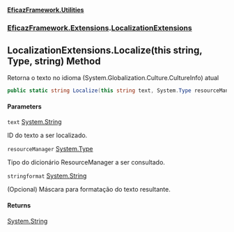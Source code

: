 #### [EficazFramework.Utilities](EficazFrameworkUtilities.md 'EficazFramework Utilities')
### [EficazFramework.Extensions](EficazFrameworkUtilities.md#EficazFramework.Extensions 'EficazFramework.Extensions').[LocalizationExtensions](EficazFramework.Extensions/LocalizationExtensions.md 'EficazFramework.Extensions.LocalizationExtensions')

## LocalizationExtensions.Localize(this string, Type, string) Method

Retorna o texto no idioma (System.Globalization.Culture.CultureInfo) atual

```csharp
public static string Localize(this string text, System.Type resourceManager, string stringformat);
```
#### Parameters

<a name='EficazFramework.Extensions.LocalizationExtensions.Localize(thisstring,System.Type,string).text'></a>

`text` [System.String](https://docs.microsoft.com/en-us/dotnet/api/System.String 'System.String')

ID do texto a ser localizado.

<a name='EficazFramework.Extensions.LocalizationExtensions.Localize(thisstring,System.Type,string).resourceManager'></a>

`resourceManager` [System.Type](https://docs.microsoft.com/en-us/dotnet/api/System.Type 'System.Type')

Tipo do dicionário ResourceManager a ser consultado.

<a name='EficazFramework.Extensions.LocalizationExtensions.Localize(thisstring,System.Type,string).stringformat'></a>

`stringformat` [System.String](https://docs.microsoft.com/en-us/dotnet/api/System.String 'System.String')

(Opcional) Máscara para formatação do texto resultante.

#### Returns
[System.String](https://docs.microsoft.com/en-us/dotnet/api/System.String 'System.String')